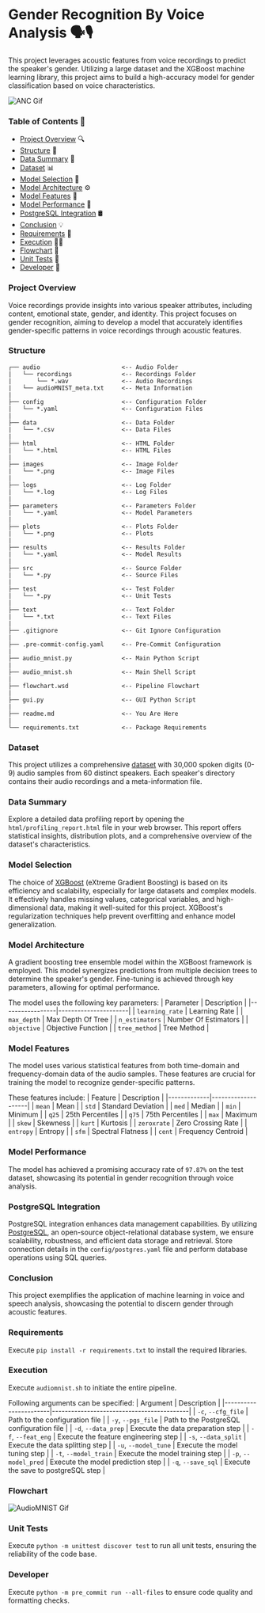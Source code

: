 # Gender Recognition By Voice Analysis 🗣️🎙️
This project leverages acoustic features from voice recordings to predict the speaker's gender. Utilizing a large dataset and the XGBoost machine learning library, this project aims to build a high-accuracy model for gender classification based on voice characteristics.

![ANC Gif](images/gender.gif)

### Table of Contents 📖
- [Project Overview](#project-overview) 🔍
- [Structure](#structure) 📂
- [Data Summary](#data-summary) 🎲
- [Dataset](#dataset) 📊
- [Model Selection](#model-selection) 🧰
- [Model Architecture](#model-architecture) ⚙️
- [Model Features](#model-features) 🧬
- [Model Performance](#model-performance) 🎯
- [PostgreSQL Integration](#postgresql-integration) 🛢️
- [Conclusion](#conclusion) 💡
- [Requirements](#requirements) 📑
- [Execution](#execution) 🏃‍♂️
- [Flowchart](#flowchart) 🔁
- [Unit Tests](#unit-tests) 🧪
- [Developer](#developer) 👤

### Project Overview
Voice recordings provide insights into various speaker attributes, including content, emotional state, gender, and identity. This project focuses on gender recognition, aiming to develop a model that accurately identifies gender-specific patterns in voice recordings through acoustic features.

### Structure
```
┌── audio                       <-- Audio Folder
|   └── recordings              <-- Recordings Folder
|       └── *.wav               <-- Audio Recordings
|   └── audioMNIST_meta.txt     <-- Meta Information
|
├── config                      <-- Configuration Folder
|   └── *.yaml                  <-- Configuration Files
|
├── data                        <-- Data Folder
|   └── *.csv                   <-- Data Files
|
├── html                        <-- HTML Folder
|   └── *.html                  <-- HTML Files
|
├── images                      <-- Image Folder
|   └── *.png                   <-- Image Files
|
├── logs                        <-- Log Folder
|   └── *.log                   <-- Log Files
|
├── parameters                  <-- Parameters Folder
|   └── *.yaml                  <-- Model Parameters
|
├── plots                       <-- Plots Folder
|   └── *.png                   <-- Plots
|
├── results                     <-- Results Folder
|   └── *.yaml                  <-- Model Results
|
├── src                         <-- Source Folder
|   └── *.py                    <-- Source Files
|
├── test                        <-- Test Folder
|   └── *.py                    <-- Unit Tests
|
├── text                        <-- Text Folder
|   └── *.txt                   <-- Text Files
|
├── .gitignore                  <-- Git Ignore Configuration
|
├── .pre-commit-config.yaml     <-- Pre-Commit Configuration
|
├── audio_mnist.py              <-- Main Python Script
|
├── audio_mnist.sh              <-- Main Shell Script
|
├── flowchart.wsd               <-- Pipeline Flowchart
|
├── gui.py                      <-- GUI Python Script
|
├── readme.md                   <-- You Are Here
|
└── requirements.txt            <-- Package Requirements
```

### Dataset
This project utilizes a comprehensive [dataset](https://www.kaggle.com/datasets/primaryobjects/voicegender) with 30,000 spoken digits (0-9) audio samples from 60 distinct speakers. Each speaker's directory contains their audio recordings and a meta-information file.

### Data Summary
Explore a detailed data profiling report by opening the `html/profiling_report.html` file in your web browser. This report offers statistical insights, distribution plots, and a comprehensive overview of the dataset's characteristics.

### Model Selection
The choice of [XGBoost](https://xgboost.readthedocs.io/en/stable/) (eXtreme Gradient Boosting) is based on its efficiency and scalability, especially for large datasets and complex models. It effectively handles missing values, categorical variables, and high-dimensional data, making it well-suited for this project. XGBoost's regularization techniques help prevent overfitting and enhance model generalization.

### Model Architecture
A gradient boosting tree ensemble model within the XGBoost framework is employed. This model synergizes predictions from multiple decision trees to determine the speaker's gender. Fine-tuning is achieved through key parameters, allowing for optimal performance.

The model uses the following key parameters:
| Parameter       | Description          |
|-----------------|----------------------|
| `learning_rate` | Learning Rate        |
| `max_depth`     | Max Depth Of Tree    |
| `n_estimators`  | Number Of Estimators |
| `objective`     | Objective Function   |
| `tree_method`   | Tree Method          |

### Model Features
The model uses various statistical features from both time-domain and frequency-domain data of the audio samples. These features are crucial for training the model to recognize gender-specific patterns.

These features include:
| Feature     | Description        |
|-------------|--------------------|
| `mean`      | Mean               |
| `std`       | Standard Deviation |
| `med`       | Median             |
| `min`       | Minimum            |
| `q25`       | 25th Percentiles   |
| `q75`       | 75th Percentiles   |
| `max`       | Maximum            |
| `skew`      | Skewness           |
| `kurt`      | Kurtosis           |
| `zeroxrate` | Zero Crossing Rate |
| `entropy`   | Entropy            |
| `sfm`       | Spectral Flatness  |
| `cent`      | Frequency Centroid |

### Model Performance
The model has achieved a promising accuracy rate of `97.87%` on the test dataset, showcasing its potential in gender recognition through voice analysis.

### PostgreSQL Integration
PostgreSQL integration enhances data management capabilities. By utilizing [PostgreSQL](https://www.postgresql.org), an open-source object-relational database system, we ensure scalability, robustness, and efficient data storage and retrieval. Store connection details in the `config/postgres.yaml` file and perform database operations using SQL queries.

### Conclusion
This project exemplifies the application of machine learning in voice and speech analysis, showcasing the potential to discern gender through acoustic features.

### Requirements
Execute `pip install -r requirements.txt` to install the required libraries.

### Execution
Execute `audiomnist.sh` to initiate the entire pipeline.

Following arguments can be specified:
| Argument              | Description                               |
|-----------------------|-------------------------------------------|
| `-c`, `--cfg_file`    | Path to the configuration file            |
| `-y`, `--pgs_file`    | Path to the PostgreSQL configuration file |
| `-d`, `--data_prep`   | Execute the data preparation step         |
| `-f`, `--feat_eng`    | Execute the feature engineering step      |
| `-s`, `--data_split`  | Execute the data splitting step           |
| `-u`, `--model_tune`  | Execute the model tuning step             |
| `-t`, `--model_train` | Execute the model training step           |
| `-p`, `--model_pred`  | Execute the model prediction step         |
| `-q`, `--save_sql`    | Execute the save to postgreSQL step       |

### Flowchart
![AudioMNIST Gif](images/flowchart.svg)

### Unit Tests
Execute `python -m unittest discover test` to run all unit tests, ensuring the reliability of the code base.

### Developer
Execute `python -m pre_commit run --all-files` to ensure code quality and formatting checks.
